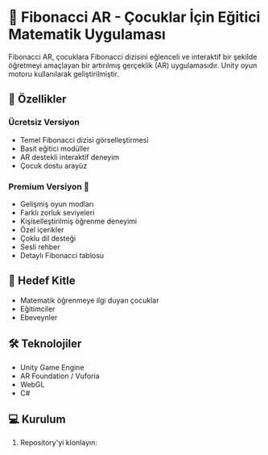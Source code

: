 # 🌟 Fibonacci AR - Çocuklar İçin Eğitici Matematik Uygulaması

Fibonacci AR, çocuklara Fibonacci dizisini eğlenceli ve interaktif bir şekilde öğretmeyi amaçlayan bir artırılmış gerçeklik (AR) uygulamasıdır. Unity oyun motoru kullanılarak geliştirilmiştir.

## 📱 Özellikler

### Ücretsiz Versiyon
- Temel Fibonacci dizisi görselleştirmesi
- Basit eğitici modüller
- AR destekli interaktif deneyim
- Çocuk dostu arayüz

### Premium Versiyon 🌟
- Gelişmiş oyun modları
- Farklı zorluk seviyeleri
- Kişiselleştirilmiş öğrenme deneyimi
- Özel içerikler
- Çoklu dil desteği
- Sesli rehber
- Detaylı Fibonacci tablosu

## 🎯 Hedef Kitle
- Matematik öğrenmeye ilgi duyan çocuklar
- Eğitimciler
- Ebeveynler

## 🛠️ Teknolojiler
- Unity Game Engine
- AR Foundation / Vuforia
- WebGL
- C#

## 💻 Kurulum

1. Repository'yi klonlayın:
